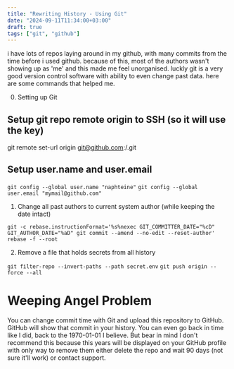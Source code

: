 ```yaml
---
title: "Rewriting History - Using Git"
date: "2024-09-11T11:34:00+03:00"
draft: true
tags: ["git", "github"]
---
```


i have lots of repos laying around in my github, with many commits from the time before i used github. because of this, most of the authors wasn't showing up as 'me' and this made me feel unorganised. luckly git is a very good version control software with ability to even change past data. here are some commands that helped me.

0. Setting up Git

## Setup git repo remote origin to SSH (so it will use the key)
git remote set-url origin git@github.com:<Username>/<Project>.git

## Setup user.name and user.email
```git config --global user.name "naphteine"```
```git config --global user.email "mymail@github.com"```

1. Change all past authors to current system author (while keeping the date intact)

```git -c rebase.instructionFormat='%s%nexec GIT_COMMITTER_DATE="%cD" GIT_AUTHOR_DATE="%aD" git commit --amend --no-edit --reset-author' rebase -f --root```

2. Remove a file that holds secrets from all history

```git filter-repo --invert-paths --path secret.env```
```git push origin --force --all```


# Weeping Angel Problem

You can change commit time with Git and upload this repository to GitHub. GitHub will show that commit in your history. You can even go back in time like I did, back to the 1970-01-01 I believe. But bear in mind I don't recommend this because this years will be displayed on your GitHub profile with only way to remove them either delete the repo and wait 90 days (not sure it'll work) or contact support.